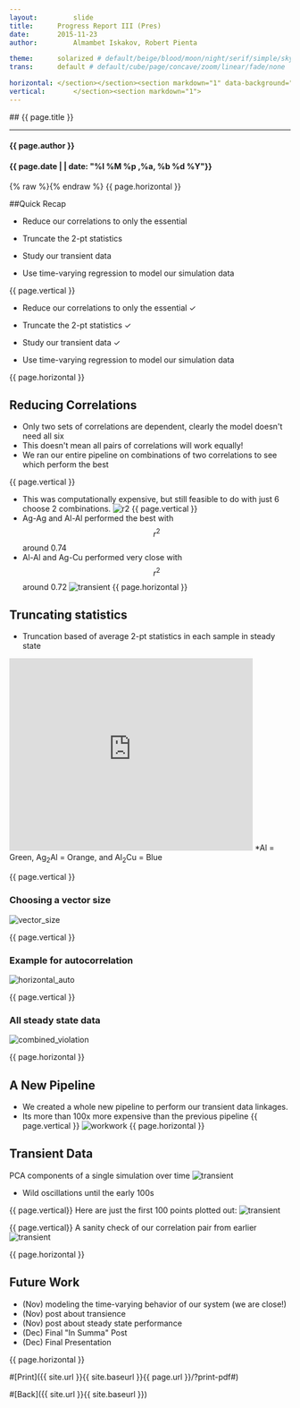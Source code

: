 ```yaml
---
layout:     	slide
title:     	Progress Report III (Pres)	
date:      	2015-11-23 
author:     	Almambet Iskakov, Robert Pienta

theme:		solarized # default/beige/blood/moon/night/serif/simple/sky/solarized
trans:		default # default/cube/page/concave/zoom/linear/fade/none

horizontal:	</section></section><section markdown="1" data-background="http://matin-hub.github.io/project-pages/img/slidebackground.png"><section markdown="1">
vertical:		</section><section markdown="1">
---
```

<section markdown="1" data-background="http://matin-hub.github.io/project-pages/img/slidebackground.png"><section markdown="1">
## {{ page.title }}

<hr>

#### {{ page.author }}

#### {{ page.date | | date: "%I %M %p ,%a, %b %d %Y"}}

{% raw  %}{% endraw %} {{ page.horizontal }}
<!-- Start Writing Below in Markdown -->

##Quick Recap
* Reduce our correlations to only the essential

* Truncate the 2-pt statistics 

* Study our transient data

* Use time-varying regression to model our simulation data

{{ page.vertical }} 

*  Reduce our correlations to only the essential ✓ 

* Truncate the 2-pt statistics ✓ 

* Study our transient data ✓ 

* Use time-varying regression to model our simulation data

{{ page.horizontal }}
## Reducing Correlations
* Only two sets of correlations are dependent, clearly the model doesn't need all six
* This doesn't mean all pairs of correlations will work equally!
* We ran our entire pipeline on combinations of two correlations to see which perform the best

{{ page.vertical }}
* This was computationally expensive, but still feasible to do with just 6 choose 2 combinations.
![r2](/MIC-Ternary-Eutectic-Alloy/img/correlations/correlations_r2.png)
{{ page.vertical }}
* Ag-Ag and Al-Al performed the best with $$r^2$$ around 0.74
* Al-Al and Ag-Cu performed very close with $$r^2$$ around 0.72 
![transient](/MIC-Ternary-Eutectic-Alloy/img/correlations/overall.png)
{{ page.horizontal }}
## Truncating statistics
* Truncation based of average 2-pt statistics in each sample in steady state

<iframe width="436" height="344" src="http://www.youtube.com/embed/ZlDdydWGbA4" frameborder="0" allowfullscreen>
</iframe>
*Al = Green, Ag<sub>2</sub>Al = Orange, and Al<sub>2</sub>Cu = Blue

{{ page.vertical }}
### Choosing a vector size
<!-- Placeholder -->
![vector_size](/MIC-Ternary-Eutectic-Alloy/img/milestone4_pres/truncation_vector.png) 

{{ page.vertical }}
### Example for autocorrelation
![horizontal_auto](/MIC-Ternary-Eutectic-Alloy/img/truncation/horizontal_auto.png)

{{ page.vertical }}
### All steady state data
![combined_violation](/MIC-Ternary-Eutectic-Alloy/img/milestone4_pres/truncation_loss.png)

{{ page.horizontal }}

## A New Pipeline
* We created a whole new pipeline to perform our transient data linkages.
* Its more than 100x more expensive than the previous pipeline
{{ page.vertical }}
![workwork](/MIC-Ternary-Eutectic-Alloy/img/milestone4_pres/transient_workflow.jpg)
{{ page.horizontal }}
## Transient Data
PCA components of a single simulation over time
![transient](/MIC-Ternary-Eutectic-Alloy/img/transience/PCA_over_block_allstats.png)

* Wild oscillations until the early 100s 

{{ page.vertical}}
Here are just the first 100 points plotted out:
![transient](/MIC-Ternary-Eutectic-Alloy/img/transience/PCA_over_transient.png)

{{ page.vertical}}
A sanity check of our correlation pair from earlier
![transient](/MIC-Ternary-Eutectic-Alloy/img/transience/full_corr_vs_2_corr.png)


{{ page.horizontal }}
## Future Work
* (Nov) modeling the time-varying behavior of our system (we are close!)
* (Nov) post about transience
* (Nov) post about steady state performance
* (Dec) Final "In Summa" Post
* (Dec) Final Presentation

{{ page.horizontal }}

#[Print]({{ site.url }}{{ site.baseurl }}{{ page.url }}/?print-pdf#)

#[Back]({{ site.url }}{{ site.baseurl }})

</section></section>
